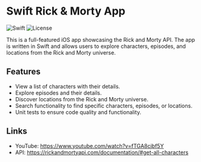 # Swift Rick & Morty App

![Swift](https://img.shields.io/badge/Swift-5.0-orange.svg)
![License](https://img.shields.io/badge/license-MIT-blue.svg)

This is a full-featured iOS app showcasing the Rick and Morty API. The app is written in Swift and allows users to explore characters, episodes, and locations from the Rick and Morty universe.

## Features

- View a list of characters with their details.
- Explore episodes and their details.
- Discover locations from the Rick and Morty universe.
- Search functionality to find specific characters, episodes, or locations.
- Unit tests to ensure code quality and functionality.

## Links 
- YouTube: https://www.youtube.com/watch?v=fTGA8cjbf5Y
- API: https://rickandmortyapi.com/documentation/#get-all-characters
